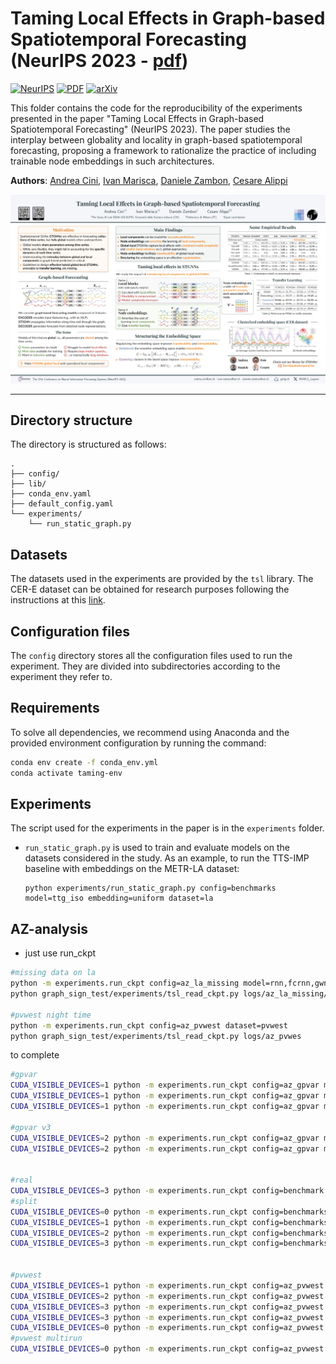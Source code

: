 # Taming Local Effects in Graph-based Spatiotemporal Forecasting (NeurIPS 2023 - [pdf](https://arxiv.org/pdf/2302.04071.pdf))

[![NeurIPS](https://img.shields.io/badge/NeurIPS-2023-blue.svg?style=flat-square)](https://neurips.cc/virtual/2023/poster/70034)
[![PDF](https://img.shields.io/badge/%E2%87%A9-PDF-orange.svg?style=flat-square)](https://arxiv.org/pdf/2302.04071.pdf)
[![arXiv](https://img.shields.io/badge/arXiv-2302.04071-b31b1b.svg?style=flat-square)](https://arxiv.org/abs/2302.04071)

This folder contains the code for the reproducibility of the experiments presented in the paper "Taming Local Effects in Graph-based Spatiotemporal Forecasting" (NeurIPS 2023). The paper studies the interplay between globality and locality in graph-based spatiotemporal forecasting, proposing a framework to rationalize the practice of including trainable node embeddings in such architectures.

**Authors**: [Andrea Cini](https://andreacini.github.io/), [Ivan Marisca](https://marshka.github.io/), [Daniele Zambon](https://dzambon.github.io/), [Cesare Alippi](https://alippi.faculty.polimi.it/)

<div align=center>
	<img src='./poster_neurips23_small.jpg' alt='Poster of "Taming Local Effects in Graph-based Spatiotemporal Forecasting" (NeurIPS 2023).'/>
</div>

---

## Directory structure

The directory is structured as follows:

```
.
├── config/
├── lib/
├── conda_env.yaml
├── default_config.yaml
└── experiments/
    └── run_static_graph.py

```

## Datasets

The datasets used in the experiments are provided by the `tsl` library. The CER-E dataset can be obtained for research purposes following the instructions at this [link](https://www.ucd.ie/issda/data/commissionforenergyregulationcer/).

## Configuration files

The `config` directory stores all the configuration files used to run the experiment. They are divided into subdirectories according to the experiment they refer to.

## Requirements

To solve all dependencies, we recommend using Anaconda and the provided environment configuration by running the command:

```bash
conda env create -f conda_env.yml
conda activate taming-env
```

## Experiments

The script used for the experiments in the paper is in the `experiments` folder.

* `run_static_graph.py` is used to train and evaluate models on the datasets considered in the study. As an example, to run the TTS-IMP baseline with embeddings on the METR-LA dataset:

	```
	python experiments/run_static_graph.py config=benchmarks model=ttg_iso embedding=uniform dataset=la 
	```


## AZ-analysis

- just use run_ckpt
```bash
#missing data on la
python -m experiments.run_ckpt config=az_la_missing model=rnn,fcrnn,gwnet,dcrnn,agcrn embedding=none dataset=la --multirun
python graph_sign_test/experiments/tsl_read_ckpt.py logs/az_la_missing/az_la_missing.yaml

#pvwest night time
python -m experiments.run_ckpt config=az_pvwest dataset=pvwest 
python graph_sign_test/experiments/tsl_read_ckpt.py logs/az_pvwes
```


to complete
```bash
#gpvar
CUDA_VISIBLE_DEVICES=1 python -m experiments.run_ckpt config=az_gpvar model=rnn,ttg_iso embedding=none,uniform dataset=gpvar --multirun
CUDA_VISIBLE_DEVICES=1 python -m experiments.run_ckpt config=az_gpvar model=rnn,ttg_iso embedding=none,uniform dataset=lcgpvar --multirun
CUDA_VISIBLE_DEVICES=1 python -m experiments.run_ckpt config=az_gpvar model=rnn,ttg_iso embedding=none,uniform dataset=lgpvar --multirun

#gpvar v3
CUDA_VISIBLE_DEVICES=2 python -m experiments.run_ckpt config=az_gpvar model=rnn,ttg_iso embedding=none,uniform dataset=gpvar,lcgpvar,lgpvar --multirun
CUDA_VISIBLE_DEVICES=2 python -m experiments.run_ckpt config=az_gpvar model=local_rnn embedding=none dataset=gpvar,lcgpvar,lgpvar --multirun


#real
CUDA_VISIBLE_DEVICES=3 python -m experiments.run_ckpt config=benchmark ++tag=az-real-jan25 model=rnn,ttg_iso,dcrnn,agcrn,gwnet embedding=none dataset=bay,air,elergone,pvwest --multirun
#split
CUDA_VISIBLE_DEVICES=0 python -m experiments.run_ckpt config=benchmarks ++tags=az-real-jan25 embedding=none dataset=bay,air,elergone,pvwest model=rnn,ttg_iso --multirun
CUDA_VISIBLE_DEVICES=1 python -m experiments.run_ckpt config=benchmarks ++tags=az-real-jan25 embedding=none dataset=bay,air,elergone,pvwest model=dcrnn --multirun
CUDA_VISIBLE_DEVICES=2 python -m experiments.run_ckpt config=benchmarks ++tags=az-real-jan25 embedding=none dataset=bay,air,elergone,pvwest model=agcrn --multirun
CUDA_VISIBLE_DEVICES=3 python -m experiments.run_ckpt config=benchmarks ++tags=az-real-jan25 embedding=none dataset=bay,air,elergone,pvwest model=gwnet --multirun


#pvwest
CUDA_VISIBLE_DEVICES=1 python -m experiments.run_ckpt config=az_pvwest dataset=pvwest add_exogenous=false dataset.hparams.mask_zeros=false az_analysis.use_mask=false
CUDA_VISIBLE_DEVICES=2 python -m experiments.run_ckpt config=az_pvwest dataset=pvwest add_exogenous=true dataset.hparams.mask_zeros=false az_analysis.use_mask=false
CUDA_VISIBLE_DEVICES=3 python -m experiments.run_ckpt config=az_pvwest dataset=pvwest add_exogenous=true dataset.hparams.mask_zeros=true az_analysis.use_mask=false
CUDA_VISIBLE_DEVICES=3 python -m experiments.run_ckpt config=az_pvwest dataset=pvwest add_exogenous=true dataset.hparams.mask_zeros=true az_analysis.use_mask=true
CUDA_VISIBLE_DEVICES=0 python -m experiments.run_ckpt config=az_pvwest dataset=pvwest add_exogenous=false dataset.hparams.mask_zeros=true az_analysis.use_mask=true
#pvwest multirun
CUDA_VISIBLE_DEVICES=0 python -m experiments.run_ckpt config=az_pvwest dataset=pvwest add_exogenous=true,false dataset.hparams.mask_zeros=true,false scale_target=true,false --multirun
```
